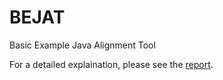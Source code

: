 # BEJAT
Basic Example Java Alignment Tool

For a detailed explaination, please see the [report](../../BEJAT_Report.pdf).
